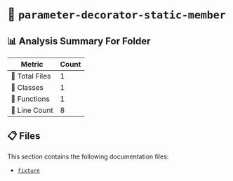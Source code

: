 # 📁 `parameter-decorator-static-member`

## 📊 Analysis Summary For Folder

| Metric | Count |
|--------|-------|
| 📁 Total Files | 1 |
| 🧱 Classes | 1 |
| 🔧 Functions | 1 |
| 🔢 Line Count | 8 |


## 📋 Files

This section contains the following documentation files:

- [`fixture`](./fixture.md)